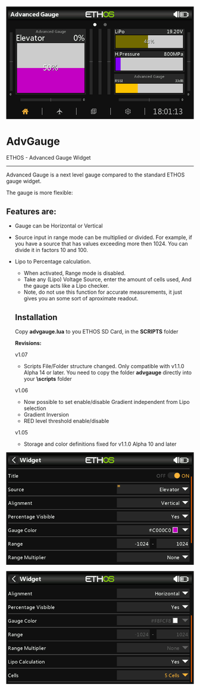 ![Example widgets](images/widget_1.png)

# AdvGauge

 ETHOS - Advanced Gauge Widget

------

Advanced Gauge is a next level gauge compared to the standard ETHOS gauge widget.

The gauge is more flexible:

## Features are:

- Gauge can be Horizontal or Vertical

- Source input in range mode can be multiplied or divided.
  For example, if you have a source that has values exceeding more then 1024.
  You can divide it in factors 10 and 100.

- Lipo to Percentage calculation.

  - When activated, Range mode is disabled.
  - Take any (Lipo) Voltage Source, enter the amount of cells used, And the gauge acts like a Lipo checker.
  - Note, do not use this function for accurate measurements, it just gives you an some sort of aproximate readout.

  

  ## Installation

  Copy **advgauge.lua** to you ETHOS SD Card, in the **SCRIPTS** folder

  

  **Revisions:**

  v1.07
  
  - Scripts File/Folder structure changed. Only compatible with v1.1.0 Alpha 14 or later.
	You need to copy the folder **advgauge** directly into your **\scripts** folder
  
  v1.06

  - Now possible to set enable/disable Gradient independent from Lipo selection
  - Gradient Inversion
  - RED level threshold enable/disable

  v1.05

  - Storage and color definitions fixed for v1.1.0 Alpha 10 and later

  

  

![Setting up in Range mode](images/widget_2.png)

![Setting up Lipo](images/widget_3.png)

